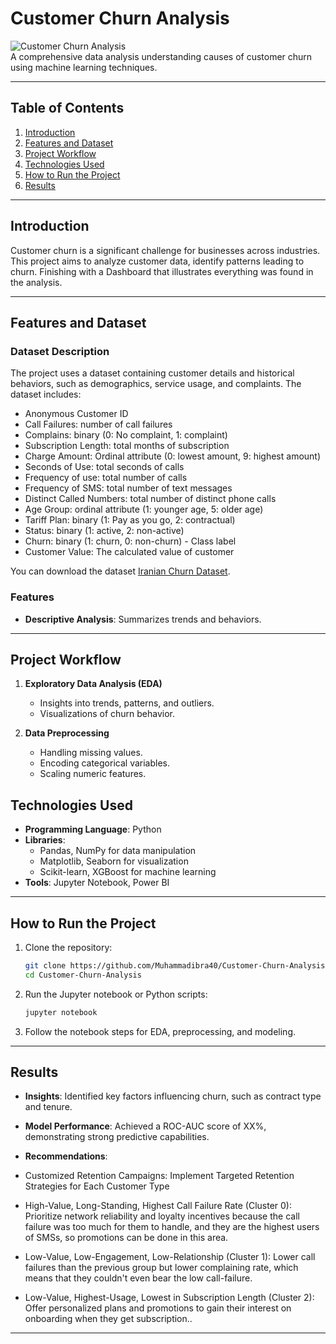 # **Customer Churn Analysis**

![Customer Churn Analysis](https://img.shields.io/badge/%20Analysis-blue.svg)  
A comprehensive data analysis understanding causes of customer churn using machine learning techniques.

---

## **Table of Contents**

1. [Introduction](#introduction)  
2. [Features and Dataset](#features-and-dataset)  
3. [Project Workflow](#project-workflow)  
4. [Technologies Used](#technologies-used)  
5. [How to Run the Project](#how-to-run-the-project)  
6. [Results](#results)   

---

## **Introduction**

Customer churn is a significant challenge for businesses across industries. This project aims to analyze customer data, identify patterns leading to churn.
Finishing with a Dashboard that illustrates everything was found in the analysis. 

---

## **Features and Dataset**

### **Dataset Description**
The project uses a dataset containing customer details and historical behaviors, such as demographics, service usage, and complaints. The dataset includes:  
- Anonymous Customer ID
- Call Failures: number of call failures
- Complains: binary (0: No complaint, 1: complaint)
- Subscription Length: total months of subscription
- Charge Amount: Ordinal attribute (0: lowest amount, 9: highest amount)
- Seconds of Use: total seconds of calls
- Frequency of use: total number of calls
- Frequency of SMS: total number of text messages
- Distinct Called Numbers: total number of distinct phone calls
- Age Group: ordinal attribute (1: younger age, 5: older age)
- Tariff Plan: binary (1: Pay as you go, 2: contractual)
- Status: binary (1: active, 2: non-active)
- Churn: binary (1: churn, 0: non-churn) - Class label
- Customer Value: The calculated value of customer

You can download the dataset [Iranian Churn Dataset](https://www.kaggle.com/datasets/alinoranianesfahani/iranian-churn-dataset/data).

### **Features**
- **Descriptive Analysis**: Summarizes trends and behaviors.  
---

## **Project Workflow**

1. **Exploratory Data Analysis (EDA)**  
   - Insights into trends, patterns, and outliers.  
   - Visualizations of churn behavior.  

2. **Data Preprocessing**  
   - Handling missing values.  
   - Encoding categorical variables.  
   - Scaling numeric features.  


## **Technologies Used**

- **Programming Language**: Python  
- **Libraries**:  
  - Pandas, NumPy for data manipulation  
  - Matplotlib, Seaborn for visualization  
  - Scikit-learn, XGBoost for machine learning  
- **Tools**: Jupyter Notebook, Power BI

---

## **How to Run the Project**

1. Clone the repository:  
   ```bash
   git clone https://github.com/Muhammadibra40/Customer-Churn-Analysis.git
   cd Customer-Churn-Analysis
   ```
2. Run the Jupyter notebook or Python scripts:  
   ```bash
   jupyter notebook
   ```
3. Follow the notebook steps for EDA, preprocessing, and modeling.

---

## **Results**

- **Insights**: Identified key factors influencing churn, such as contract type and tenure.  
- **Model Performance**: Achieved a ROC-AUC score of XX%, demonstrating strong predictive capabilities.  
- **Recommendations**:
- Customized Retention Campaigns: Implement Targeted Retention Strategies for Each Customer Type
- High-Value, Long-Standing, Highest Call Failure Rate (Cluster 0):
  Prioritize network reliability and loyalty incentives because the call failure was too much for them to handle, and they are the highest users of SMSs, so        promotions can be done in this area.

- Low-Value, Low-Engagement, Low-Relationship (Cluster 1):
  Lower call failures than the previous group but lower complaining rate, which means that they couldn't even bear the low call-failure.

- Low-Value, Highest-Usage, Lowest in Subscription Length (Cluster 2):
  Offer personalized plans and promotions to gain their interest on onboarding when they get subscription..

---
